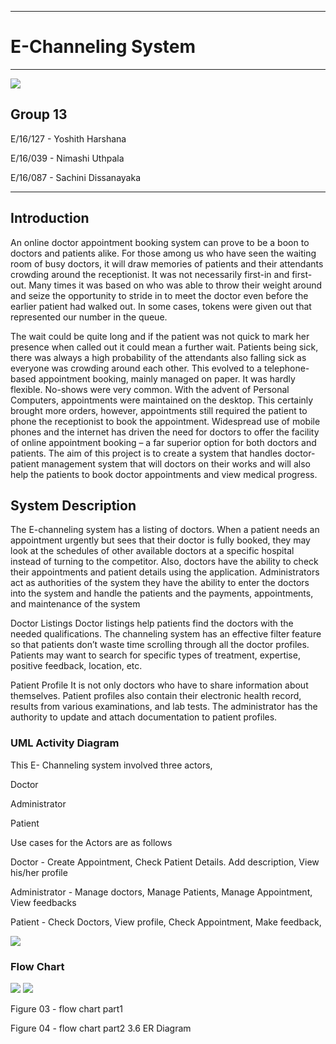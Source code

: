 ___
# E-Channeling System
___

![](https://www.techringe.com/wp-content/uploads/2019/08/Doctor1.png)

## Group 13
E/16/127 - Yoshith Harshana

E/16/039 - Nimashi Uthpala

E/16/087 - Sachini Dissanayaka

___
## Introduction
An online doctor appointment booking system can prove to be a boon to doctors and patients alike. For those among us who have seen the waiting room of busy doctors, it will draw memories of patients and their attendants crowding around the receptionist. It was not necessarily first-in and first-out. Many times it was based on who was able to throw their weight around and seize the opportunity to stride in to meet the doctor even before the earlier patient had walked out. In some cases, tokens were given out that represented our number in the queue.

The wait could be quite long and if the patient was not quick to mark her presence when called out it could mean a further wait. Patients being sick, there was always a high probability of the attendants also falling sick as everyone was crowding around each other. This evolved to a telephone-based appointment booking, mainly managed on paper. It was hardly flexible. No-shows were very common. With the advent of Personal Computers, appointments were maintained on the desktop. This certainly brought more orders, however, appointments still required the patient to phone the receptionist to book the appointment. Widespread use of mobile phones and the internet has driven the need for doctors to offer the facility of online appointment booking – a far superior option for both doctors and patients. The aim of this project is to create a system that handles doctor-patient management system that will doctors on their works and will also help the patients to book doctor appointments and view medical progress. 

## System Description
The E-channeling system has a listing of doctors. When a patient needs an appointment urgently but sees that their doctor is fully booked, they may look at the schedules of other available doctors at a specific hospital instead of turning to the competitor. Also, doctors have the ability to check their appointments and patient details using the application.
Administrators act as authorities of the system they have the ability to enter the doctors into the system and handle the patients and the payments, appointments, and maintenance of the system

Doctor Listings
Doctor listings help patients find the doctors with the needed qualifications. The channeling system has an effective filter feature so that patients don’t waste time scrolling through all the doctor profiles. Patients may want to search for specific types of treatment, expertise, positive feedback, location, etc.

Patient Profile
It is not only doctors who have to share information about themselves. Patient profiles also contain their electronic health record, results from various examinations, and lab tests. The administrator has the authority to update and attach documentation to patient profiles. 

### UML Activity Diagram
This E- Channeling  system involved three actors,

Doctor

Administrator

Patient

Use cases for the Actors are as follows

Doctor - 
Create Appointment,
Check Patient Details.
Add description,
View his/her profile

Administrator - 
Manage doctors,
Manage Patients,
Manage Appointment,
View feedbacks

Patient - 
Check Doctors,
View profile,
Check Appointment,
Make feedback,


![](https://user-images.githubusercontent.com/67429062/139879107-aa34cb64-72ab-420f-bdfd-80efb4b6042f.png)

### Flow Chart

![](https://user-images.githubusercontent.com/67429062/139879514-0c5c6fc2-1a9c-4a3f-aa55-0d8f595c4510.png)
![](https://user-images.githubusercontent.com/67429062/139879544-ba8677d2-2105-474b-a7c3-35ed71302eba.png)



Figure 03 - flow chart part1






Figure 04 - flow chart part2
3.6 ER  Diagram




